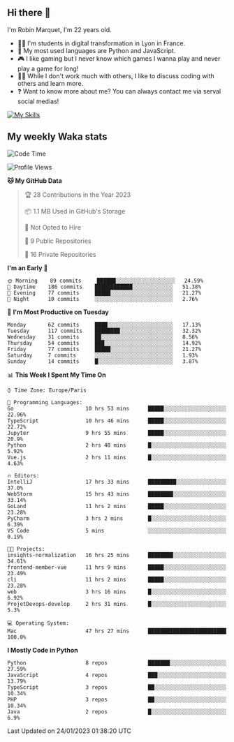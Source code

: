 ## Hi there 👋

I'm Robin Marquet, I'm 22 years old.

- 👨‍💻 I'm students in digital transformation in Lyon in France.
- 🌱 My most used languages are Python and JavaScript.
- 🎮 I like gaming but I never know which games I wanna play and never play a game for long!
- 👯‍♀️ While I don't work much with others, I like to discuss coding with others and learn more.
- ❓ Want to know more about me? You can always contact me via serval social medias!

[![My Skills](https://skillicons.dev/icons?i=js,html,css,docker,express,figma,firebase,graphql,mongodb,mysql,nodejs,py,react,ts,vue)](https://skillicons.dev)

## My weekly Waka stats

<!--START_SECTION:waka-->
![Code Time](http://img.shields.io/badge/Code%20Time-3%2C289%20hrs%2031%20mins-blue)

![Profile Views](http://img.shields.io/badge/Profile%20Views-2-blue)

**🐱 My GitHub Data** 

> 🏆 28 Contributions in the Year 2023
 > 
> 📦 1.1 MB Used in GitHub's Storage 
 > 
> 🚫 Not Opted to Hire
 > 
> 📜 9 Public Repositories 
 > 
> 🔑 16 Private Repositories  
 > 
**I'm an Early 🐤** 

```text
🌞 Morning    89 commits     ██████░░░░░░░░░░░░░░░░░░░   24.59% 
🌆 Daytime    186 commits    ████████████░░░░░░░░░░░░░   51.38% 
🌃 Evening    77 commits     █████░░░░░░░░░░░░░░░░░░░░   21.27% 
🌙 Night      10 commits     ░░░░░░░░░░░░░░░░░░░░░░░░░   2.76%

```
📅 **I'm Most Productive on Tuesday** 

```text
Monday       62 commits     ████░░░░░░░░░░░░░░░░░░░░░   17.13% 
Tuesday      117 commits    ████████░░░░░░░░░░░░░░░░░   32.32% 
Wednesday    31 commits     ██░░░░░░░░░░░░░░░░░░░░░░░   8.56% 
Thursday     54 commits     ███░░░░░░░░░░░░░░░░░░░░░░   14.92% 
Friday       77 commits     █████░░░░░░░░░░░░░░░░░░░░   21.27% 
Saturday     7 commits      ░░░░░░░░░░░░░░░░░░░░░░░░░   1.93% 
Sunday       14 commits     █░░░░░░░░░░░░░░░░░░░░░░░░   3.87%

```


📊 **This Week I Spent My Time On** 

```text
⌚︎ Time Zone: Europe/Paris

💬 Programming Languages: 
Go                       10 hrs 53 mins      █████░░░░░░░░░░░░░░░░░░░░   22.96% 
TypeScript               10 hrs 46 mins      █████░░░░░░░░░░░░░░░░░░░░   22.72% 
Jupyter                  9 hrs 55 mins       █████░░░░░░░░░░░░░░░░░░░░   20.9% 
Python                   2 hrs 48 mins       █░░░░░░░░░░░░░░░░░░░░░░░░   5.92% 
Vue.js                   2 hrs 11 mins       █░░░░░░░░░░░░░░░░░░░░░░░░   4.63%

🔥 Editors: 
IntelliJ                 17 hrs 33 mins      █████████░░░░░░░░░░░░░░░░   37.0% 
WebStorm                 15 hrs 43 mins      ████████░░░░░░░░░░░░░░░░░   33.14% 
GoLand                   11 hrs 2 mins       █████░░░░░░░░░░░░░░░░░░░░   23.28% 
PyCharm                  3 hrs 2 mins        █░░░░░░░░░░░░░░░░░░░░░░░░   6.39% 
VS Code                  5 mins              ░░░░░░░░░░░░░░░░░░░░░░░░░   0.19%

🐱‍💻 Projects: 
insights-normalization   16 hrs 25 mins      ████████░░░░░░░░░░░░░░░░░   34.61% 
frontend-member-vue      11 hrs 9 mins       █████░░░░░░░░░░░░░░░░░░░░   23.49% 
cli                      11 hrs 2 mins       █████░░░░░░░░░░░░░░░░░░░░   23.28% 
web                      3 hrs 16 mins       █░░░░░░░░░░░░░░░░░░░░░░░░   6.92% 
ProjetDevops-develop     2 hrs 31 mins       █░░░░░░░░░░░░░░░░░░░░░░░░   5.3%

💻 Operating System: 
Mac                      47 hrs 27 mins      █████████████████████████   100.0%

```

**I Mostly Code in Python** 

```text
Python                   8 repos             ███████░░░░░░░░░░░░░░░░░░   27.59% 
JavaScript               4 repos             ███░░░░░░░░░░░░░░░░░░░░░░   13.79% 
TypeScript               3 repos             ██░░░░░░░░░░░░░░░░░░░░░░░   10.34% 
PHP                      3 repos             ██░░░░░░░░░░░░░░░░░░░░░░░   10.34% 
Java                     2 repos             █░░░░░░░░░░░░░░░░░░░░░░░░   6.9%

```



 Last Updated on 24/01/2023 01:38:20 UTC
<!--END_SECTION:waka-->
